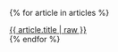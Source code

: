---
---
{% for article in articles %}
<div>
  <a href="/{{ article.lang }}/news/{{ article.url }}">{{ article.title | raw }}</a>
</div>
{% endfor %}
